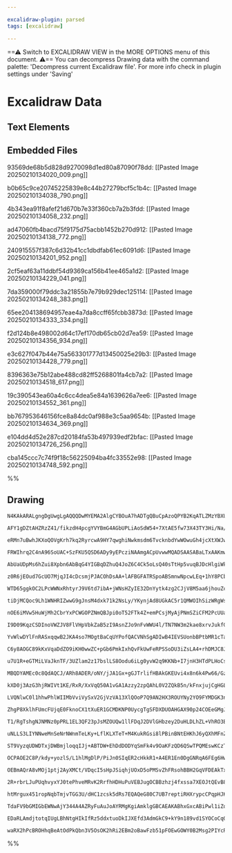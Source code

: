 ```yaml
---

excalidraw-plugin: parsed
tags: [excalidraw]

---
```

==⚠  Switch to EXCALIDRAW VIEW in the MORE OPTIONS menu of this document. ⚠== You can decompress Drawing data with the command palette: 'Decompress current Excalidraw file'. For more info check in plugin settings under 'Saving'


# Excalidraw Data

## Text Elements
## Embedded Files
93569de68b5d828d9270098d1ed80a87090f78dd: [[Pasted Image 20250210134020_009.png]]

b0b65c9ce20745225839e8c44b27279bcf5c1b4c: [[Pasted Image 20250210134038_790.png]]

4b343ea91f8afef21d670b7e33f360cb7a2b3fdd: [[Pasted Image 20250210134058_232.png]]

ad47060fb4bacd75f9175d75acbb1452b270d912: [[Pasted Image 20250210134138_772.png]]

240915557f387c6d32b41cc1dbdfab61ec6091d6: [[Pasted Image 20250210134201_952.png]]

2cf5eaf63a11ddbf54d9369ca156b41ee465a1d2: [[Pasted Image 20250210134229_041.png]]

7da359000f79ddc3a21855b7e79b929dec125114: [[Pasted Image 20250210134248_383.png]]

65ee204138694957eae4a7da8ccff65fcbb3873d: [[Pasted Image 20250210134333_334.png]]

f2d124b8e498002d64c17ef170db65cb02d7ea59: [[Pasted Image 20250210134356_934.png]]

e3c627f047b44e75a563301777d13450025e29b3: [[Pasted Image 20250210134428_779.png]]

8396363e75b12abe488cd82ff5268801fa4cb7a2: [[Pasted Image 20250210134518_617.png]]

19c390543ea60a4c6cc4dea5e84a1639626a7ee6: [[Pasted Image 20250210134552_361.png]]

bb767953646156fce8a84dc0af988e3c5aa9654b: [[Pasted Image 20250210134634_369.png]]

e104dd4d52e287cd20184fa53b497939edf2bfac: [[Pasted Image 20250210134726_256.png]]

cba145ccc7c74f9f18c56225094ba4fc33552e98: [[Pasted Image 20250210134748_592.png]]

%%
## Drawing
```compressed-json
N4KAkARALgngDgUwgLgAQQQDwMYEMA2AlgCYBOuA7hADTgQBuCpAzoQPYB2KqATLZMzYBXUtiRoIACyhQ4zZAHoFAc0JRJQgEYA6bGwC2CgF7N6hbEcK4OCtptbErHALRY8RMpWdx8Q1TdIEfARcZgRmBShcZQUebQAObQBGGjoghH0EDihmbgBtcDBQMBKIEm4IAHFCADUAUQArAEUAYRrCAEEoTCNROBaAIQB1bAAWVJLIWEQKwn1opH5SzG5n

AFY1gDZtAHZRzZ41/fikzdH4pcgYVYBmG4AGbUPLiAoSdW54+7XtAE5fw73X43TY3Hi/Na/F6SBCEZTSbjne4vazKYLcZGFARQUhsADWCBabHwbFIFRx1mYcFwgWyE1Kmlw2DxylxQg4xCJJLJEgpHCpNKyUHpkAAZoR8PgAMqwdESQQeEUQZg4/EIIbvSTcPhY5WqgkymBy9AK8ovNnwjjhXJoJIvNjU7Bqa62+6YyYQVnCOAASWINtQeQAui9R

eRMn7uBwhJKXoQOVgKrh7kq2RyrcwA9HY7qwghiNwkmsdm6TvcknbdYwWOwuGh4jcXtXWJwAHKcMSF0E7X7l36jKG6wjMAAi6Sg+e4ooIYRemmEHLqwUy2SzMfwLyEcGIuAnBdtOxuvySO02J3ix8HHqIHDxUfXLxJzMnaGn+FnuaiUCEAYgiA58bKEq4rBJGEjAlsvzEAgZ6aGsxDxDw8TEACJZAshST5l8uDxCWvaijsyEFi8zDuOIgZYmAlaT

FRWIhrq2C4nA96SoUAC+SzFKU5QSD6ADy9yEPcziNAAmgACpUvwwMQADSAASABaLTxAAKmwSrTORZTzMoiy6isaA7KcTy/IR8QNvEmxJDwNxrC8LqoM4RaPGZ3wWbZazgqMOoem8xAfGgoznNomwAg8p7hfcOx7NCsLwsKaARSiHBouR7qlCquIElypLkuQ/LUrSwpzkyLJppyxJ5byBUCsVwEStKsraaaxGftl6qatqJH6gghrGsqxJmrqFqSBm

AbUaUDpMs6hZui8Xpbn6AbBqG4YIGBqDZhuQ4JoZ6C4Ck5oLsQ40sTtHp5vuqBJDcHlgiWk2QM2taIsZTZMC2HDthwna2qcawXjcMVXtxo7ji+qBvh+HrzuyxBLhkQprjmHpbjue6Foex6nvEoxJOcFy6jed5oNtj5sM+13QwgPW7j+FT/o4qUNaB10QJo9yaJsazYL8Yg8NFoxeYcDa/Ag8RjKMmg8Dssu/Jo2CirzSSaKM2BKqRBDkQUNFPbRk

z0R6jEOud7GcUO7MjqJI4cDcsmjPJACOhDsAA+lAFBGFATRSpoABSmnwNpcwLEq+1hY8PCbD2h7xFsgsWQ5b2/NoQJ2QTYIWfcDajC8/mBagYJJLsMVl+X5dxXCCJoDwde7GFtnRY3EU7ClaUYj1HW5Ty6B8nVQpKoyzKLRyPf5ZSRWD6GjX9S1Q1tZdvUagFWq113apzxUrWpsIlrWoW9qOrNroZZAi2+v6+RG6UYa4BG13k7t0H7RAuA8Lv8Nn

WTD65ggkOC2LPcWWNxRhtyrJ9V6td7ibA+jWNsHZyIE32DnYytk4zg2CJjV8M5aa6jhouZcyNzqbm3LuSGJ4jwnjPFsCssDibxlJltX+15KYEmprgum35fxM0AqzDa7NpagJuCEY8op4i4FFAgUUPAkjEBjlzHYCA7iihBPcbAmgdjv00DcUUxBF6ZTIvkSi+skh0ReCbZiP9WIlA4oULikAeLoDYB0e4FB4ikBHCOAYNQpT+wABodFIEIBoeJRC

tiDjMCQoc9Lh1WNHRIZwwG9gJnsM4dxk71k2NsLy/YKynjAd8UGkAC5r1QMWOIhSizWRgWsJIZkq4JURDA0K2S2ntLaY2XUqJjRnz1N3KqvdoC1SnnSUqI8KrjxqpPQUYzdQgSakaeeioN4EhXoXXymVepb3lAvT++9MyH11NNJ0sA5p9Ivsta+a174CJIc/RMEhcA3E/umA+1iLqZX/tdWRoDixrHLHAr62oSxAtrD9P6qAThIjdOCDBY4sGQxp

nOE6iMVw5HuWjMh2CbrYxPCWGOPZNmQBJpi0oT52FTk4Z+emPCsjMyAjPNmSZiCFM2PcUUath7EB2GsUUON4K8qZJoTQBMvIyxLChGymsjFoF1pMUx5iGJMTNrYi2HonEQC8ZIfA8lPaiTxGsZQAAxIYNR/bME2P4kcyh5KRJDrpfSHp9rHhuNoLYwtbLnDujZTJN0wHJF+Oywiowbi3TlvQvyXUko9mSHjGO8c67FiSETD0MJq6JSLoRVpHTc1d

I9D09KqzCSDInoVWZJV8FlVHpVbkZaB5zI9AsnZJo9nFvWWU4l/TN7NW3m2kae8xrvJukfGaZzT4LTZJfFaN8xTrU2k/DVe0kzjGOl/Ydi6vkAN+QCI4T0GCQM4CC1NpQXoIN+uReOPMTxAnhRDDh748Gw1RUQ1cZLIDo3IddShONHr7ABI+Rh76IAUqRdSpetLGb0r4Uyu5EgeCjCBEWDYOxVG4WwJsYgYI1ZJGwNgORmhiDTm5phDDSH5Eyu1s

YvWlwDYlFnRASxqqwB2JKA4so7MOgtBaCqUYPofQACVNhSgADIwB4IEVSUonbBPtbMR1cTa4AtClsKysthZAl5ZG0ojlnCIZ+F8I8sjVMHDSfnaNqBQ1xH+DZ2ztnGk114GZJ4DZAaJwhF5E87denFqmX3EZFah7VsmaW6Z5b6pMsWQNHe7aLNdqyj2pZfaVkDr8EOw5tpR2nMckkeaupLlXzlQxu+D9gPxhfkmNYrzTobpYVu795x6lumCvZCB8

C6y8AOGC89kKxVqaDdZO9iKH0wwZC+pGb6PmkIxhQvFkUwFeRPSSoDU3iZsLA4+rhDMJC8JZrBzaEAeBKzWCEUUoJDpyOIJoZWowUIgn5odLYOH/77DWIdYgH8SKyoojRkxSrjYqo+ebexlsKhGBEy0VSbseANBE/7GClQACqlR7iKRqAFAYok5PRIUy8fa0dtjAw8zFL4Gx47gI9LpkECR7hGeqWp3lpxzOr0RHcBIDYzw9iswcUNDnM12S7YWz

u7U1R+eGTMiLVaJknTF/3UZlam2z17bslLS8Oodu6iLg0yvW2q9KKNb+I7jnH3HTdPLHoCszpuaV1bS6KtPM2NVw3m6BDfO1A8E4exITdY6yePObWvoQqQY9UEyahsIBxci/B430Uo0+R+7Fs2qGRRjlsCn5KVvMNRuS9bI2n1bMgzt6De35kSjg+gHYO47K9jdARKCxBsA3HfimjYmiEA9k0ACKCCB8OHArKu3M335UlEVYbCxgOs/4GB2x0HEh

MBQDYAMEc0c8QdAQCJ/ARh8ADER/oNY/jJA1Gx+gGJTrlifHBAkGKEUvi4x8n6k4Pw66/GzhsMExZ08lIswCnYCQATBTBBziLCDVazTXikc1lijn+DWDDVkWQQbE/zflSh8y1xLTrTCwbQVwZGCxl1C38wl2nlL0lBbUGj12xHVzi2LRIJi1SwOQmiyxPjNwuSnSuSK2t3LxdzKGXSeR2Cd1q2z1d0hjwkQ2hUQLPQ6weHzVPUPW+kQULBskBEQl

kXD0j3AzG3hjRWIVt1KE/RxR/XxVqQ50A1vGA1Azzy2zpQAhL0V2ZQkB5n/kFnxjujCgHGLBCAQFGFwErxwjw1FDOz5Q0R0VwhuAMQECHxMVozMTH2VVNiBzVRBw1XZjCVbBHCdhHH8VUn8SdgoEkEUn0DdiaGNTRFIA6GPx0jDjx24C5wSFunuAHFPDOEhCWwgByzdDdTOFy0OA6OAS2GZ0LjuEJyOHBGjlsn7C7XTSaSCnqXdQ2G+Hllp3/W8y

LVQNlwC0l1hhwPhlWIIMbVviVySxV2GjVzVA13XlQOoP7Q9AN2HX3ROUYNy2YO9FYMDGK3nUfjq0cW4IOniD4Iy0nxIjd1tBQxsjuCLB921C8wD3BTkLQABRzhgMImKTKEwQjw21G0gAIQRlfQxW0ITxm2/TmwJRgMBmMKYU4LMKpU2xpW4SgysMZSIPLwgBkWIBsmlniA8Jf1hXkXVhPGkRvSux5g0WAR5RCEhEo2NGHyokiP+1KCYziJY3VW4n

ZhgP8XklhFUmcFUjqE0FknoCX1tXuER1GCMDKNP0UycgTgSFDXDUOAHGAX90p24COEeGMgJXZSvWBEQNKSqJOBzVzTaVANKAmMczUWSGFhjhSS9V6O6WQOWOOJyjwPF3C0II2Oly2MTLl0C0iwuLIO7TWUoPOJ11IKOP10HUN1uJN1aMeKWkKxePYIXQ+K4PtwOl+F+LjwBIAWAQbGikBn3XEO1F7B9yDzmnOFlgbAySHBRNUKpOfQ0OxPbN1F0K

T1/RgTshgNJNMNz0pPRL1EL3QF23pJsMZOUQw1llFDqJ2DVlGHbzey2DuHLDLhZL+VhRO3BB0XFJ1giL+2iIB1iMn2nyKFnz7k0HkgaFUjxBHDqFkiMAQF+CEGcCEDdiGAaE2DCVNNxwMniQOFCgKRLEBkQjsmaMcgHFGG0BBHUwBU5KPFAT6LKQKV2AsgjQJmGNpz50RFlj9P9J5iWOF3jLQOqnwOTN2IxM2LHgzLWJTL2OIKLJoL4tON4CoJks

uNLLS3LIYNNweMnSeNrNWnmTeLKy+LflKLXTeT+M4KukRGsi8lPBinBNtEHKhJ6yQXhMFnZWFhULRPzwxJjy0P+MXMTwJOT2MnyXXIYRMNxJAy3JwRnILxpKLzpP4QOzFlBFBBvNFR4FwE0A8IsmwAQh4D8K8jPC+CSGnHVk0Xfg/OowVWlJ/NlIn22gAvY01QQH9iaH9jqFUiEGIFEj5lwCGDdg4FIH8VkkIDgAHw9C0nkwqMwv+hPASE8m8nyS

ST9VyzqUDWDTxjDWBmjloqqIJj+ABTDW+EhDdDODYqSmFk4v9OaKFzQD6QSwTPQMEswKCzTLEqeqTJeuzKUtzIes6hZzOL4pzJLMgGuL+IrLHSrK0prKtz0tuQbIEKbMeQOgGDbOAwsttCsjAVliOCRP7JjTxpkOHMxvLCxosikMcSnM8pRTnImxxL8qxXxKxiCqLGCn7A3IiopOip3JVD3L/GL0PKksZPqUb17COBEVwHZVwHVk2Dw1u1FIlk8N

OCPAOE2C8P/kdy+yozlS/L1hlMgDlP/PiJn0SIqER2cHkkR1+A4ER1En0DgGNRqA6FEg6HwGUCgCPFyBeEmpx2mudULDDUSFp1p3qWJLrl9V1Ecj2EeHqQ2utO2q9IswOBLnBEAJf1PHFv3WDP5wDS4o6R4rut83Ep2KwJEretrQEs+vl1Zii2WRBrzP+o2UUoON13rrBvoON0hvOWhunWuThptwZu4kMtwBaDRoioxt4BOHSRSTst4EQyHJhMs3

OEBmAQrA8vMOj1ptj2AyXMCt/VDqcI5sHpJSiqhjUOxD5oPMSvZhFRsohBBH2GqVFDEAkTxgb3uEkRf3ZJuGwDe1wBAOlkqp1t+z1tqoNvqvXEaqAogGEFbA6CSEqA6H8QyFwEwBuAE2QqgA6B2ER1knQr9vP1tG2H+D7DjoeFQhWraXdUWuoUKSOF2vrEOG0H/TClYaDXYfOvKXLCuv9IpqQI7kLpWOLqEtLo5lEorqGUzPWKktruS3rr+vkvi2

2R+rbrLJuPUqhvyxYJ0tePhveMRvK2RrfhHDHuPuVEBJugOCBBzhzj4fxssa7XEOJtQEvB8jrllnXu3K8o5h8smzMd3uZt/QQ2LAcuvEz3JNPqjwgziv3IFuvoqAQFy1u1ZWIC8gQCQh2FysFhTVGGnBgLVjMmBHFiIx4GuyZCAZ+2qu/Po3Hz/IauNsAtNokERxgCgBaHEkwGcAAFl9BxIhB7hVIeBOr6BlAOB9BRR8HYlKj6xctQoBx39vhskN

htMrgux451ropNqbTmjvTGG3U/dHC1zcsk5dRs7EQAQeG80C7UB7reptiRHXrypcCPqpHJKxR9jotlLyCTiCygaVHQiIB26jkPQ7iNLzdShLc+6m19KIrDHX5cA6hTHzKLH+xiw7gLJAznoZC5pHGibF78kgQeZyHPHubvHMTNC/HOCAmDwgqEk64HSM9wqzGuaz6YqL6Yn+aEr9t2YNFDphY8NsBMm9h+VRQU1f6DhAR+xGRcnG81yeBYKfitaJ

TdaFV9bGMIGbEWNwAjY344A4AZRyFuAuJoAYRMgKgiAmklgGBCAEAKABhxGxcABiPwl1iZq17AEQYqH0CcfQGUAZD6x1zCINs/RjT1oUb1jIe18u+5r6woUN0gL1n141D5uugxeNxNjIP1n5gGhSuNj1hN8Nn1rN7XFu4stN/NjN/QATNR8G91sN7ICN/QPiSs7uvN+tqARt41TgKAY1e+CURyQM9NwtjILt7IKUQgGC7UDKIdhtn11SLALBi1jr

EDaRLAmdjtotqIUgLBhNtgHIkIfRz5ddxtuoDkIJXEfd3AdmGkC9+kY9n189vd1SYOCoCqO90iXESUfxQsX02hvC+6LYQdj94kfALHNAZwM4OIcir3dCWnADONowNgAwI1qsAgIQdKUKAC+9jIat9dP4wFk6O91kEgcdyd6BK14j4gGUBAKxcpCj0gEgLptgaCU9zK4IDeiFhjiRlDj0AYYkdmUgZQRkAAClkTbl4C8wk/E8eDWAAEolQBMEBlAY

waRX2hPcBROHhqBeAtOdPkQbn3V5OsOK2hRi2EBm2oBawFzb51pFOEwGOWY0B2Msg2PIYcR0OLEiBaP3PvGOBbluAfP7QhAoAbxyIfOsO7AGge8cgpQ/O4AmOWO/PNB2OvGrWmRLPGB1JiQePSgfaTR0hsBLOj0LEfwF99Bn2olmXInz6QNQgsHCvCBMukP8BmM2JwBWMmSy8AxgA2u2IgA=
```
%%